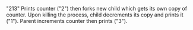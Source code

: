 "213"
Prints counter ("2") then forks new child which gets its own copy of counter. Upon killing the process, child decrements its copy and prints it ("1"). Parent increments counter then prints ("3").
